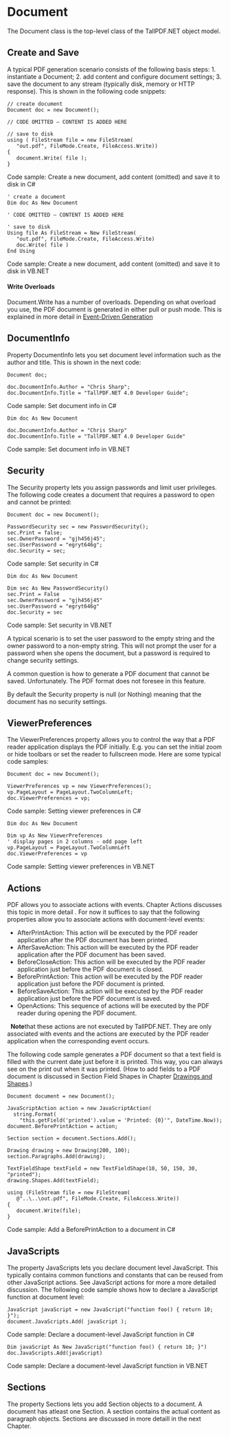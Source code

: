 # Document

The Document class is the top-level class of the TallPDF.NET object model.



## Create and Save

A typical PDF generation scenario consists of the following basis steps: 1. instantiate a Document; 2. add content and configure document settings; 3. save the document to any stream (typically disk, memory or HTTP response). This is shown in the following code snippets:


```
// create document
Document doc = new Document();

// CODE OMITTED – CONTENT IS ADDED HERE

// save to disk
using ( FileStream file = new FileStream(
   "out.pdf", FileMode.Create, FileAccess.Write))
{
   document.Write( file );
}
```

Code sample: Create a new document, add content (omitted) and save it to disk in C#


```
' create a document
Dim doc As New Document

' CODE OMITTED – CONTENT IS ADDED HERE 

' save to disk
Using file As FileStream = New FileStream( _
   "out.pdf", FileMode.Create, FileAccess.Write)
   doc.Write( file )
End Using
```

Code sample: Create a new document, add content (omitted) and save it to disk in VB.NET



#### Write Overloads

Document.Write has a number of overloads. Depending on what overload you use, the PDF document is generated in either pull or push mode. This is explained in more detail in <a href="event-driven-generation">Event-Driven Generation</a>



## DocumentInfo

Property DocumentInfo lets you set document level information such as the author and title. This is shown in the next code:


```
Document doc;

doc.DocumentInfo.Author = "Chris Sharp";
doc.DocumentInfo.Title = "TallPDF.NET 4.0 Developer Guide";
```

Code sample: Set document info in C#


```
Dim doc As New Document

doc.DocumentInfo.Author = "Chris Sharp"
doc.DocumentInfo.Title = "TallPDF.NET 4.0 Developer Guide"
```

Code sample: Set document info in VB.NET



## Security

The Security property lets you assign passwords and limit user privileges. The following code creates a document that requires a password to open and cannot be printed:


```
Document doc = new Document();

PasswordSecurity sec = new PasswordSecurity();
sec.Print = false;
sec.OwnerPassword = "gjh456j45";
sec.UserPassword = "egryt646g";
doc.Security = sec;
```

Code sample: Set security in C#


```
Dim doc As New Document

Dim sec As New PasswordSecurity()
sec.Print = False
sec.OwnerPassword = "gjh456j45"
sec.UserPassword = "egryt646g"
doc.Security = sec
```

Code sample: Set security in VB.NET


A typical scenario is to set the user password to the empty string and the owner password to a non-empty string. This will not prompt the user for a password when she opens the document, but a password is required to change security settings.


A common question is how to generate a PDF document that cannot be saved. Unfortunately. The PDF format does not foresee in this feature.


By default the Security property is null (or Nothing) meaning that the document has no security settings.



## ViewerPreferences

The ViewerPreferences property allows you to control the way that a PDF reader application displays the PDF initially. E.g. you can set the initial zoom or hide toolbars or set the reader to fullscreen mode. Here are some typical code samples:


```
Document doc = new Document();

ViewerPreferences vp = new ViewerPreferences();
vp.PageLayout = PageLayout.TwoColumnLeft;
doc.ViewerPreferences = vp;
```

Code sample: Setting viewer preferences in C#


```
Dim doc As New Document

Dim vp As New ViewerPreferences
' display pages in 2 columns - odd page left
vp.PageLayout = PageLayout.TwoColumnLeft
doc.ViewerPreferences = vp
```

Code sample: Setting viewer preferences in VB.NET



## Actions

PDF allows you to associate actions with events. Chapter Actions discusses this topic in more detail . For now it suffices to say that the following properties allow you to associate actions with document-level events:
&nbsp;<ul><li>
AfterPrintAction: This action will be executed by the PDF reader application after the PDF document has been printed.</li><li>
AfterSaveAction: This action will be executed by the PDF reader application after the PDF document has been saved.</li><li>
BeforeCloseAction: This action will be executed by the PDF reader application just before the PDF document is closed.</li><li>
BeforePrintAction: This action will be executed by the PDF reader application just before the PDF document is printed.</li><li>
BeforeSaveAction: This action will be executed by the PDF reader application just before the PDF document is saved.</li><li>
OpenActions: This sequence of actions will be executed by the PDF reader during opening the PDF document.</li></ul>&nbsp;
**Note**that these actions are not executed by TallPDF.NET. They are only associated with events and the actions are executed by the PDF reader application when the corresponding event occurs.


The following code sample generates a PDF document so that a text field is filled with the current date just before it is printed. This way, you can always see on the print out when it was printed. (How to add fields to a PDF document is discussed in Section Field Shapes in Chapter <a href="drawings-and-shapes">Drawings and Shapes</a>.)


```
Document document = new Document();

JavaScriptAction action = new JavaScriptAction( 
  string.Format( 
    "this.getField('printed').value = 'Printed: {0}'", DateTime.Now));
document.BeforePrintAction = action;

Section section = document.Sections.Add();

Drawing drawing = new Drawing(200, 100);
section.Paragraphs.Add(drawing);

TextFieldShape textField = new TextFieldShape(10, 50, 150, 30, "printed");
drawing.Shapes.Add(textField);

using (FileStream file = new FileStream(
   @"..\..\out.pdf", FileMode.Create, FileAccess.Write))
{
   document.Write(file);
}
```

Code sample: Add a BeforePrintAction to a document in C#



## JavaScripts

The property JavaScripts lets you declare document level JavaScript. This typically contains common functions and constants that can be reused from other JavaScript actions. See JavaScript actions for more a more detailed discussion. The following code sample shows how to declare a JavaScript function at document level:


```
JavaScript javaScript = new JavaScript("function foo() { return 10; }");
document.JavaScripts.Add( javaScript );
```

Code sample: Declare a document-level JavaScript function in C#


```
Dim javaScript As New JavaScript("function foo() { return 10; }")
doc.JavaScripts.Add(javaScript)
```

Code sample: Declare a document-level JavaScript function in VB.NET



## Sections

The property Sections lets you add Section objects to a document. A document has atleast one Section. A section contains the actual content as paragraph objects. Sections are discussed in more detaill in the next Chapter.


